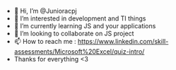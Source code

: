 - 👋 Hi, I’m @Junioracpj
- 👀 I’m interested in development and TI things
- 🌱 I’m currently learning JS and your applications
- 💞️ I’m looking to collaborate on JS project
- 📫 How to reach me : https://www.linkedin.com/skill-assessments/Microsoft%20Excel/quiz-intro/
- Thanks for everything <3
<!---
Junioracpj/Junioracpj is a ✨ special ✨ repository because its `README.md` (this file) appears on your GitHub profile.
You can click the Preview link to take a look at your changes.
--->
